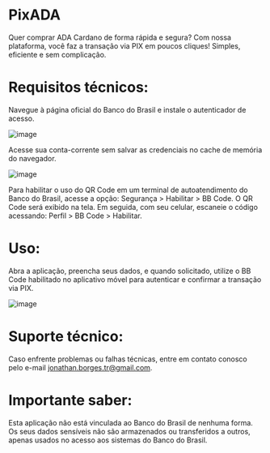 # PixADA

Quer comprar ADA Cardano de forma rápida e segura? Com nossa plataforma, você faz a transação via PIX em poucos cliques! Simples, eficiente e sem complicação.

# Requisitos técnicos:

Navegue à página oficial do Banco do Brasil e instale o autenticador de acesso.

![image](https://github.com/user-attachments/assets/bb14c6ad-de19-49d2-924a-3605201deea2)

Acesse sua conta-corrente sem salvar as credenciais no cache de memória do navegador.

![image](https://github.com/user-attachments/assets/6c6bcb76-307b-4819-b608-bd303c5daced)

Para habilitar o uso do QR Code em um terminal de autoatendimento do Banco do Brasil, acesse a opção: Segurança > Habilitar > BB Code. O QR Code será exibido na tela. Em seguida, com seu celular, escaneie o código acessando: Perfil > BB Code > Habilitar.

# Uso:

Abra a aplicação, preencha seus dados, e quando solicitado, utilize o BB Code habilitado no aplicativo móvel para autenticar e confirmar a transação via PIX.

![image](https://github.com/user-attachments/assets/dc9d2db3-d0a9-4c3c-a570-f5090f4759f6)

# Suporte técnico:

Caso enfrente problemas ou falhas técnicas, entre em contato conosco pelo e-mail jonathan.borges.tr@gmail.com.

# Importante saber:

Esta aplicação não está vinculada ao Banco do Brasil de nenhuma forma. Os seus dados sensíveis não são armazenados ou transferidos a outros, apenas usados no acesso aos sistemas do Banco do Brasil.
